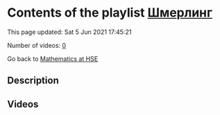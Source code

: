 # Contents of the playlist [Шмерлинг](https://www.youtube.com/playlist?list=PLq3E5oubNNoCOmM2JuY5VKY1cxWlB-b-6)

This page updated: Sat 5 Jun 2021 17:45:21

Number of videos: [0](#videos)

Go back to [Mathematics at HSE](../README.md)

## Description



## Videos

